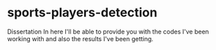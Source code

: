 # sports-players-detection
Dissertation 
In here I'll be able to provide you with the codes I've been working with and also the results I've been getting.
